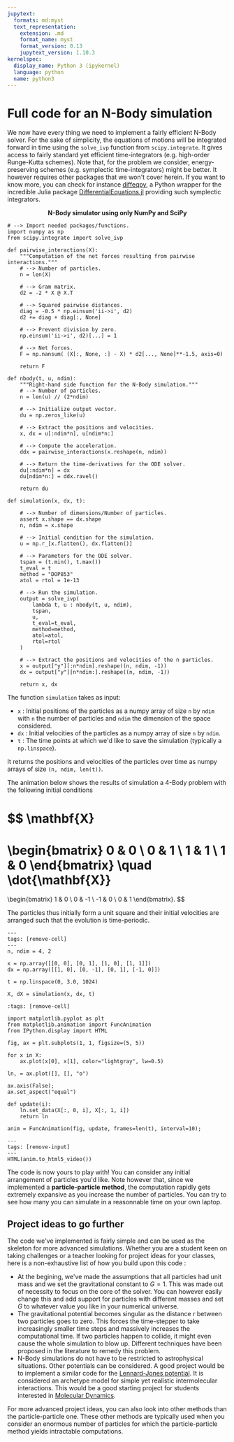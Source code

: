 ```yaml
---
jupytext:
  formats: md:myst
  text_representation:
    extension: .md
    format_name: myst
    format_version: 0.13
    jupytext_version: 1.10.3
kernelspec:
  display_name: Python 3 (ipykernel)
  language: python
  name: python3
---
```


# Full code for an N-Body simulation

We now have every thing we need to implement a fairly efficient N-Body solver.
For the sake of simplicity, the equations of motions will be integrated forward in time using the `solve_ivp` function from `scipy.integrate`.
It gives access to fairly standard yet efficient time-integrators (e.g. high-order Runge-Kutta schemes).
Note that, for the problem we consider, energy-preserving schemes (e.g. symplectic time-integrators) might be better.
It however requires other packages that we won't cover herein.
If you want to know more, you can check for instance [diffeqpy](https://github.com/SciML/diffeqpy), a Python wrapper for the incredible Julia package [DifferentialEquations.jl](https://diffeq.sciml.ai/dev) providing such symplectic integrators.

**<center> N-Body simulator using only NumPy and SciPy</center>**

```{code-cell} ipython3
# --> Import needed packages/functions.
import numpy as np
from scipy.integrate import solve_ivp

def pairwise_interactions(X):
    """Computation of the net forces resulting from pairwise interactions."""
    # --> Number of particles.
    n = len(X)
    
    # --> Gram matrix.
    d2 = -2 * X @ X.T
    
    # --> Squared pairwise distances.
    diag = -0.5 * np.einsum('ii->i', d2)
    d2 += diag + diag[:, None]
    
    # --> Prevent division by zero.
    np.einsum('ii->i', d2)[...] = 1
    
    # --> Net forces.
    F = np.nansum( (X[:, None, :] - X) * d2[..., None]**-1.5, axis=0)
    
    return F

def nbody(t, u, ndim):
    """Right-hand side function for the N-Body simulation."""
    # --> Number of particles.
    n = len(u) // (2*ndim)
    
    # --> Initialize output vector.
    du = np.zeros_like(u)
    
    # --> Extract the positions and velocities.
    x, dx = u[:ndim*n], u[ndim*n:]
    
    # --> Compute the acceleration.
    ddx = pairwise_interactions(x.reshape(n, ndim))

    # --> Return the time-derivatives for the ODE solver.
    du[:ndim*n] = dx
    du[ndim*n:] = ddx.ravel()
       
    return du
    
def simulation(x, dx, t):
    
    # --> Number of dimensions/Number of particles.
    assert x.shape == dx.shape
    n, ndim = x.shape

    # --> Initial condition for the simulation.
    u = np.r_[x.flatten(), dx.flatten()]
    
    # --> Parameters for the ODE solver.
    tspan = (t.min(), t.max())
    t_eval = t
    method = "DOP853"
    atol = rtol = 1e-13
    
    # --> Run the simulation.
    output = solve_ivp(
        lambda t, u : nbody(t, u, ndim),
        tspan,
        u,
        t_eval=t_eval,
        method=method,
        atol=atol,
        rtol=rtol
    )
    
    # --> Extract the positions and velocities of the n particles.
    x = output["y"][:n*ndim].reshape((n, ndim, -1))
    dx = output["y"][n*ndim:].reshape((n, ndim, -1))

    return x, dx
```

The function `simulation` takes as input:
- `x` : Initial positions of the particles as a numpy array of size `n` by `ndim` with `n` the number of particles and `ndim` the dimension of the space considered.
- `dx` : Initial velocities of the particles as a numpy array of size `n` by `ndim`.
- `t` : The time points at which we'd like to save the simulation (typically a `np.linspace`).

It returns the positions and velocities of the particles over time as numpy arrays of size `(n, ndim, len(t))`.

The animation below shows the results of simulation a 4-Body problem with the following initial conditions

$$
\mathbf{X}
=
\begin{bmatrix}
    0 & 0 \\
    0 & 1 \\
    1 & 1 \\
    1 & 0
\end{bmatrix}
\quad
\dot{\mathbf{X}}
=
\begin{bmatrix}
    1 & 0 \\
    0 & -1 \\
    -1 & 0 \\
    0 & 1
\end{bmatrix}.
$$

The particles thus initially form a unit square and their initial velocities are arranged such that the evolution is time-periodic.

```{code-cell} ipython3
---
tags: [remove-cell]
---
n, ndim = 4, 2

x = np.array([[0, 0], [0, 1], [1, 0], [1, 1]])
dx = np.array([[1, 0], [0, -1], [0, 1], [-1, 0]])

t = np.linspace(0, 3.0, 1024)

X, dX = simulation(x, dx, t)
```

```{code-cell} ipython3
:tags: [remove-cell]

import matplotlib.pyplot as plt
from matplotlib.animation import FuncAnimation
from IPython.display import HTML

fig, ax = plt.subplots(1, 1, figsize=(5, 5))

for x in X:
    ax.plot(x[0], x[1], color="lightgray", lw=0.5)

ln, = ax.plot([], [], "o")
    
ax.axis(False);
ax.set_aspect("equal")

def update(i):
    ln.set_data(X[:, 0, i], X[:, 1, i])
    return ln

anim = FuncAnimation(fig, update, frames=len(t), interval=10);
```

```{code-cell} ipython3
---
tags: [remove-input]
---
HTML(anim.to_html5_video())
```

The code is now yours to play with!
You can consider any initial arrangement of particles you'd like.
Note however that, since we implemented a **particle-particle method**, the computation rapidly gets extremely expansive as you increase the number of particles.
You can try to see how many you can simulate in a reasonnable time on your own laptop.

## Project ideas to go further

The code we've implemented is fairly simple and can be used as the skeleton for more advanced simulations.
Whether you are a student keen on taking challenges or a teacher looking for project ideas for your classes, here is a non-exhaustive list of how you build upon this code :
- At the begining, we've made the assumptions that all particles had unit mass and we set the gravitational constant to $G = 1$.
This was made out of necessity to focus on the core of the solver.
You can however easily change this and add support for particles with different masses and set $G$ to whatever value you like in your numerical universe.
- The gravitational potential becomes singular as the distance $r$ between two particles goes to zero.
This forces the time-stepper to take increasingly smaller time steps and massively increases the computational time.
If two particles happen to collide, it might even cause the whole simulation to blow up.
Different techniques have been proposed in the literature to remedy this problem.
- N-Body simulations do not have to be restricted to astrophysical situations.
Other potentials can be considered.
A good project would be to implement a similar code for the [Lennard-Jones potential](https://en.wikipedia.org/wiki/Lennard-Jones_potential).
It is considered an archetype model for simple yet realistic intermolecular interactions.
This would be a good starting project for students interested in [Molecular Dynamics](https://en.wikipedia.org/wiki/Molecular_dynamics).

For more advanced project ideas, you can also look into other methods than the particle-particle one.
These other methods are typically used when you consider an enormous number of particles for which the particle-particle method yields intractable computations.
